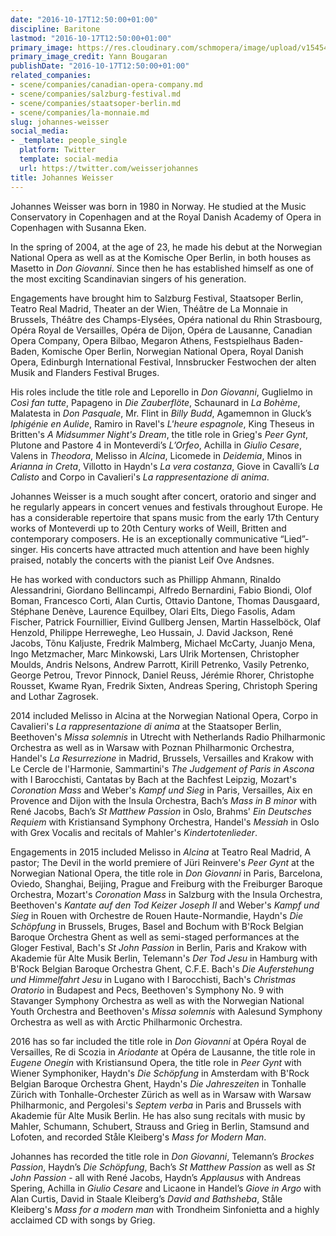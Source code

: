 ```yaml
---
date: "2016-10-17T12:50:00+01:00"
discipline: Baritone
lastmod: "2016-10-17T12:50:00+01:00"
primary_image: https://res.cloudinary.com/schmopera/image/upload/v1545409169/media/webhook-uploads/1476704635610/2016-10-17---Weisser.jpg.jpg
primary_image_credit: Yann Bougaran
publishDate: "2016-10-17T12:50:00+01:00"
related_companies:
- scene/companies/canadian-opera-company.md
- scene/companies/salzburg-festival.md
- scene/companies/staatsoper-berlin.md
- scene/companies/la-monnaie.md
slug: johannes-weisser
social_media:
- _template: people_single
  platform: Twitter
  template: social-media
  url: https://twitter.com/weisserjohannes
title: Johannes Weisser
---
```


Johannes Weisser was born in 1980 in Norway. He studied at the Music Conservatory in Copenhagen and at the Royal Danish Academy of Opera in Copenhagen with Susanna Eken.
 
In the spring of 2004, at the age of 23, he made his debut at the Norwegian National Opera as well as at the Komische Oper Berlin, in both houses as Masetto in *Don Giovanni*. Since then he has established himself as one of the most exciting Scandinavian singers of his generation.
 
Engagements have brought him to Salzburg Festival, Staatsoper Berlin, Teatro Real Madrid, Theater an der Wien, Théâtre de La Monnaie in Brussels, Théâtre des Champs-Elysées, Opéra national du Rhin Strasbourg, Opéra Royal de Versailles, Opéra de Dijon, Opéra de Lausanne, Canadian Opera Company, Opera Bilbao, Megaron Athens, Festspielhaus Baden-Baden, Komische Oper Berlin, Norwegian National Opera, Royal Danish Opera, Edinburgh International Festival, Innsbrucker Festwochen der alten Musik and Flanders Festival Bruges.
 
His roles include the title role and Leporello in *Don Giovanni*, Guglielmo in *Così fan tutte*, Papageno in *Die Zauberflöte*, Schaunard in *La Bohème*, Malatesta in *Don Pasquale*, Mr. Flint in *Billy Budd*, Agamemnon in Gluck’s *Iphigénie en Aulide*, Ramiro in Ravel's *L'heure espagnole*, King Theseus in Britten's *A Midsummer Night's Dream*, the title role in Grieg's *Peer Gynt*, Plutone and Pastore 4 in Monteverdi’s *L’Orfeo*, Achilla in *Giulio Cesare*, Valens in *Theodora*, Melisso in *Alcina*, Licomede in *Deidemia*, Minos in *Arianna in Creta*, Villotto in Haydn's *La vera costanza*, Giove in Cavalli’s *La Calisto* and Corpo in Cavalieri's *La rappresentazione di anima*.
 
Johannes Weisser is a much sought after concert, oratorio and singer and he regularly appears in concert venues and festivals throughout Europe. He has a considerable repertoire that spans music from the early 17th Century works of Monteverdi up to 20th Century works of Weill, Britten and contemporary composers. He is an exceptionally communicative “Lied”-singer. His concerts have attracted much attention and have been highly praised, notably the concerts with the pianist Leif Ove Andsnes.
 
He has worked with conductors such as Phillipp Ahmann, Rinaldo Alessandrini, Giordano Bellincampi, Alfredo Bernardini, Fabio Biondi, Olof Boman, Francesco Corti, Alan Curtis, Ottavio Dantone, Thomas Dausgaard, Stéphane Denève, Laurence Equilbey, Olari Elts, Diego Fasolis, Adam Fischer, Patrick Fournillier, Eivind Gullberg Jensen, Martin Hasselböck, Olaf Henzold, Philippe Herreweghe, Leo Hussain, J. David Jackson, René Jacobs, Tõnu Kaljuste, Fredrik Malmberg, Michael McCarty, Juanjo Mena, Ingo Metzmacher, Marc Minkowski, Lars Ulrik Mortensen, Christopher Moulds, Andris Nelsons, Andrew Parrott, Kirill Petrenko, Vasily Petrenko, George Petrou, Trevor Pinnock, Daniel Reuss, Jérémie Rhorer, Christophe Rousset, Kwame Ryan, Fredrik Sixten, Andreas Spering, Christoph Spering and Lothar Zagrosek.
 
2014 included Melisso in Alcina at the Norwegian National Opera, Corpo in Cavalieri's *La rappresentazione di anima* at the Staatsoper Berlin, Beethoven's *Missa solemnis* in Utrecht with Netherlands Radio Philharmonic Orchestra as well as in Warsaw with Poznan Philharmonic Orchestra, Handel's *La Resurrezione* in Madrid, Brussels, Versailles and Krakow with Le Cercle de l'Harmonie, Sammartini's *The Judgement of Paris in Ascona* with I Barocchisti, Cantatas by Bach at the Bachfest Leipzig, Mozart's *Coronation Mass* and Weber's *Kampf und Sieg* in Paris, Versailles, Aix en Provence and Dijon with the Insula Orchestra, Bach’s *Mass in B minor* with René Jacobs, Bach’s *St Matthew Passion* in Oslo, Brahms' *Ein Deutsches Requiem* with Kristiansand Symphony Orchestra, Handel's *Messiah* in Oslo with Grex Vocalis and recitals of Mahler's *Kindertotenlieder*.
 
Engagements in 2015 included Melisso in *Alcina* at Teatro Real Madrid, A pastor; The Devil in the world premiere of Jüri Reinvere's *Peer Gynt* at the Norwegian National Opera, the title role in *Don Giovanni* in Paris, Barcelona, Oviedo, Shanghai, Beijing, Prague and Freiburg with the Freiburger Baroque Orchestra, Mozart's *Coronation Mass* in Salzburg with the Insula Orchestra, Beethoven's *Kantate auf den Tod Keizer Joseph II* and Weber's *Kampf und Sieg* in Rouen with Orchestre de Rouen Haute-Normandie, Haydn's *Die Schöpfung* in Brussels, Bruges, Basel and Bochum with B'Rock Belgian Baroque Orchestra Ghent as well as semi-staged performances at the Gloger Festival, Bach's *St John Passion* in Berlin, Paris and Krakow with Akademie für Alte Musik Berlin, Telemann's *Der Tod Jesu* in Hamburg with B'Rock Belgian Baroque Orchestra Ghent, C.F.E. Bach's *Die Auferstehung und Himmelfahrt Jesu* in Lugano with I Barocchisti, Bach's *Christmas Oratorio* in Budapest and Pecs, Beethoven's Symphony No. 9 with Stavanger Symphony Orchestra as well as with the Norwegian National Youth Orchestra and Beethoven's *Missa solemnis* with Aalesund Symphony Orchestra as well as with Arctic Philharmonic Orchestra.
 
2016 has so far included the title role in *Don Giovanni* at Opéra Royal de Versailles, Re di Scozia in *Ariodante* at Opéra de Lausanne, the title role in *Eugene Onegin* with Kristiansund Opera, the title role in *Peer Gynt* with Wiener Symphoniker, Haydn's *Die Schöpfung* in Amsterdam with B'Rock Belgian Baroque Orchestra Ghent, Haydn's *Die Jahreszeiten* in Tonhalle Zürich with Tonhalle-Orchester Zürich as well as in Warsaw with Warsaw Philharmonic, and Pergolesi's *Septem verba* in Paris and Brussels with Akademie für Alte Musik Berlin. He has also sung recitals with music by Mahler, Schumann, Schubert, Strauss and Grieg in Berlin, Stamsund and Lofoten, and recorded Ståle Kleiberg's *Mass for Modern Man*.
 
Johannes has recorded the title role in *Don Giovanni*, Telemann’s *Brockes Passion*, Haydn’s *Die Schöpfung*, Bach’s *St Matthew Passion* as well as *St John Passion* - all with René Jacobs, Haydn’s *Applausus* with Andreas Spering, Achilla in *Giulio Cesare* and Licaone in Handel’s *Giove in Argo* with Alan Curtis, David in Staale Kleiberg’s *David and Bathsheba*, Ståle Kleiberg's *Mass for a modern man* with Trondheim Sinfonietta and a highly acclaimed CD with songs by Grieg.
 
